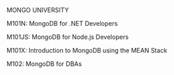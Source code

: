 MONGO UNIVERSITY


M101N:  MongoDB for .NET Developers

M101JS: MongoDB for Node.js Developers

M101X:  Introduction to MongoDB using the MEAN Stack

M102: 	MongoDB for DBAs
